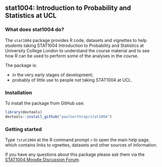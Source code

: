 
<!-- README.md is generated from README.Rmd. Please edit that file -->
stat1004: Introduction to Probability and Statistics at UCL
-----------------------------------------------------------

### What does stat1004 do?

The `stat1004` package provides R code, datasets and vignettes to help students taking STAT1004 Introduction to Probability and Statistics at University College London to understand the course material and to see how R can be used to perform some of the analyses in the course.

The package is:

-   in the very early stages of development;
-   probably of little use to people not taking STAT1004 at UCL.

### Installation

To install the package from GitHub use:

``` r
library(devtools)
devtools::install_github("paulnorthrop/stat1004")
```

### Getting started

Type `?stat1004` at the R command prompt `>` to open the main help page, which contains links to vgnettes, datasets and other sources of information.

If you have any questions about this package please ask them via the [STAT1004 Moodle Discussion Forum](https://moodle.ucl.ac.uk/mod/hsuforum/view.php?id=1410864).
